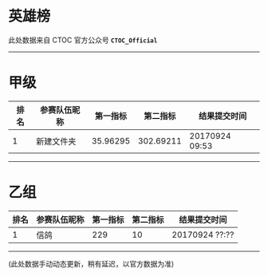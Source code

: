 # 英雄榜

此处数据来自 CTOC 官方公众号 **`CTOC_Official`**

----------------------
# 甲级

| 排名 | 参赛队伍昵称 | 第一指标   | 第二指标   | 结果提交时间
| --- | ---------  | -------- | -------- | ---------
| 1   | 新建文件夹   | 35.96295 | 302.69211 | 20170924 09:53

----------------------
# 乙组

| 排名 | 参赛队伍昵称 | 第一指标   | 第二指标   | 结果提交时间
| --- | ---------  | -------- | -------- | ---------
| 1   | 信鸽        | 229      | 10       | 20170924 ??:??


--------
(此处数据手动动态更新，稍有延迟，以官方数据为准)
